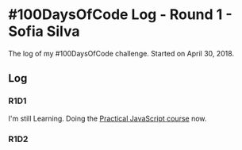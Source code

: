 # #100DaysOfCode Log - Round 1 - Sofia Silva

The log of my #100DaysOfCode challenge. Started on April 30, 2018.

## Log

### R1D1 
I'm still Learning. Doing the [Practical JavaScript course](https://watchandcode.com/) now. 

### R1D2
